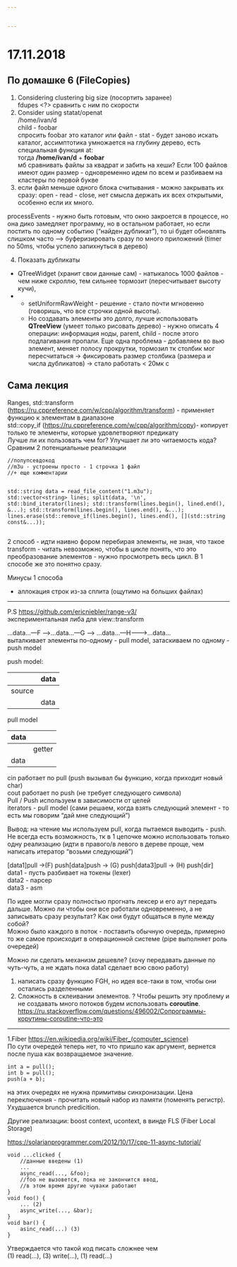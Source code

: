 ```yaml
---


---
```


<h1 id="section">17.11.2018</h1>
<h2 id="по-домашке-6-filecopies">По домашке 6 (FileCopies)</h2>
<ol>
<li>Considering clustering big size (посортить заранее)<br>
fdupes &lt;?&gt; сравнить с ним по скорости</li>
<li>Consider using statat/openat<br>
/home/ivan/d<br>
child - foobar<br>
спросить foobar это каталог или файл - stat - будет заново искать каталог, ассимптотика умножается на глубину дерево, есть специальная функция at:<br>
тогда <strong>/home/ivan/d</strong> + <strong>foobar</strong><br>
мб сравнивать файлы за квадрат и забить на хеши? Если 100 файлов имеют один размер - одновременно идем по всем и разбиваем на кластеры по первой букве</li>
<li>если файл меньше одного блока считывания - можно закрывать их сразу: open - read - close, нет смысла держать их всех открытыми, особенно если их много.</li>
</ol>
<p>processEvents - нужно быть готовым, что окно закроется в процессе, но она дико замедляет программу, но в остальном работает, но если постить по одному событию (“найден дубликат”), то ui будет обновлять слишком часто --&gt; буферизировать сразу по много приложений (timer по 50ms, чтобы успело запихнуться в дерево)</p>
<ol start="4">
<li>Показать дубликаты</li>
</ol>
<ul>
<li>QTreeWidget (хранит свои данные сам) - натыкалось 1000 файлов - чем ниже скроллю, тем сильнее тормозит (пересчитывает высоту кучи),</li>
<li>
<ul>
<li>setUniformRawWeight - решение - стало почти мгновенно (говоришь, что все строчки одной высоты).</li>
<li>Но создавать элементы это долго, лучше использовать <strong>QTreeView</strong> (умеет только рисовать дерево) - нужно описать 4 операции: информация ноды, parent, child - после этого подлагивания пропали. Еще одна проблема - добавляем во вью элемент, меняет полосу прокрутки, тормозил тк столбик мог пересчитаться -&gt; фиксировать размер столбика (размера и числа дубликатов) -&gt; стало работать &lt; 20мк с</li>
</ul>
</li>
</ul>
<h2 id="сама-лекция">Сама лекция</h2>
<p>Ranges, std::transform (<a href="https://ru.cppreference.com/w/cpp/algorithm/transform">https://ru.cppreference.com/w/cpp/algorithm/transform</a>) - применяет функцию к элементам в диапазоне<br>
std::copy_if (<a href="https://ru.cppreference.com/w/cpp/algorithm/copy">https://ru.cppreference.com/w/cpp/algorithm/copy</a>)- копирует только те элементы, которые удовлетворяют предикату<br>
Лучше ли их пользовать чем for? Улучшает ли это читаемость кода?<br>
Сравним 2 потенциальные реализации</p>
<pre><code>//полупсевдокод 
//m3u - устроены просто - 1 строчка 1 файл
//+ еще комментарии

std::string data = read_file_content("1.m3u");
std::vector&lt;string&gt; lines;
split(data, '\n', std::bind_iterator(lines);
std::transform(lines.begin(), lined.end(), &amp;...);
std::transform(lines.begin(), lines.end(), &amp;...);
lines.erase(std::remove_if(lines.begin(),
 lines.end(), [](std::string const&amp;...));
</code></pre>
<p>2 способ - идти наивно фором перебирая элементы, не зная, что такое transform - читать невозможно, чтобы в цикле понять, что это преобразование элементов - нужно просмотреть весь цикл. В 1 способе же это понятно сразу.</p>
<p>Минусы 1 способа</p>
<ul>
<li>аллокация строк из-за сплита (ощутимо на больших файлах)</li>
</ul>
<hr>
<p>P.S <a href="https://github.com/ericniebler/range-v3/">https://github.com/ericniebler/range-v3/</a><br>
экспериментальная либа для view::transform</p>
<p>…data…—F —&gt;…data…—G —&gt; …data…—H---&gt;…data…<br>
выталкивает элементы по-одному - pull model, затаскиваем по одному - push model</p>
<p>push model:</p>

<table>
<thead>
<tr>
<th></th>
<th>data</th>
</tr>
</thead>
<tbody>
<tr>
<td>source</td>
<td></td>
</tr>
<tr>
<td></td>
<td>data</td>
</tr>
</tbody>
</table><p>pull model</p>

<table>
<thead>
<tr>
<th>data</th>
<th></th>
</tr>
</thead>
<tbody>
<tr>
<td></td>
<td>getter</td>
</tr>
<tr>
<td>data</td>
<td></td>
</tr>
</tbody>
</table><p>cin работает по pull (push вызывал бы функцию, когда приходит новый char)<br>
cout работает по push (не требует следующего символа)<br>
Pull / Push используем в зависимости от целей<br>
iterators - pull model (сами решаем, когда взять следующий элемент - то есть мы говорим “дай мне следующий”)</p>
<p>Вывод: на чтение мы используем pull, когда пытаемся выводить - push. Не всегда есть возможность, тк в 1 цепочке можно использовать только одну реализацию (идти в правого/в левого в дереве проще, чем написать итератор “возьми следующий”)</p>
<p>[data1]pull -&gt;(F) push[data]push -&gt; (G) push[data3]pull -&gt; (H) push[dir]<br>
data1 - пусть разбивает на токены (lexer)<br>
data2 - парсер<br>
data3 - asm</p>
<p>По идее могли сразу полностью прогнать лексер и его аут передать дальше. Можно ли чтобы они все работали одновременно, а не записывать сразу результат? Как они будут общаться в пуле между собой?<br>
Можно было каждого в поток - поставить обычную очередь, примерно то же самое происходит в операционной системе (pipe выполняет роль очередей)</p>
<p>Можно ли сделать механизм дешевле? (хочу передавать данные по чуть-чуть, а не ждать пока data1 сделает всю свою работу)</p>
<ol>
<li>написать сразу функцию FGH, но идея все-таки в том, чтобы они остались разделенными</li>
<li>Сложность в склеивании элементов. ? Чтобы решить эту проблему и не создавать много потоков будем использовать <strong>coroutine</strong>. <a href="https://ru.stackoverflow.com/questions/496002/%D0%A1%D0%BE%D0%BF%D1%80%D0%BE%D0%B3%D1%80%D0%B0%D0%BC%D0%BC%D1%8B-%D0%BA%D0%BE%D1%80%D1%83%D1%82%D0%B8%D0%BD%D1%8B-coroutine-%D1%87%D1%82%D0%BE-%D1%8D%D1%82%D0%BE">https://ru.stackoverflow.com/questions/496002/Сопрограммы-корутины-coroutine-что-это</a></li>
</ol>
<hr>
<p>1.Fiber <a href="https://en.wikipedia.org/wiki/Fiber_(computer_science)">https://en.wikipedia.org/wiki/Fiber_(computer_science)</a><br>
По сути очередей теперь нет, то что пришло как аргумент, вернется после пуша как возвращаемое значение.</p>
<pre><code>int a = pull();
int b = pull();
push(a + b);
</code></pre>
<p>на этих очередях не нужна примитивы синхронизации. Цена переключения - прочитать новый набор из памяти (поменять регистр). Ухудшается brunch predicition.</p>
<p>Другие реализации: boost context, ucontext, в винде FLS (Fiber Local Storage)</p>
<p><a href="https://solarianprogrammer.com/2012/10/17/cpp-11-async-tutorial/">https://solarianprogrammer.com/2012/10/17/cpp-11-async-tutorial/</a></p>
<pre><code>void ...clicked {
	//данные введены (1)
    ...
    async_read(..., &amp;foo);
    //foo не вызовется, пока не закончится ввод, 
    //в этом время другие чуваки работают
}
void foo() {
    ... (2)
    async_write(..., &amp;bar);
}
void bar() {
    asinc_read(...) (3)
}
</code></pre>
<p>Утверждается что такой код писать сложнее чем<br>
(1) read(…), (3) write(…), (1) read(…)</p>

